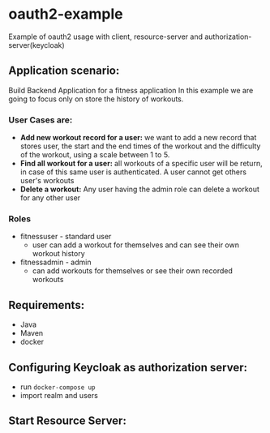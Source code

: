 # oauth2-example

Example of oauth2 usage with client, resource-server and authorization-server(keycloak)


## Application scenario:

Build Backend Application for a fitness application
In this example we are going to focus only on store the history of workouts.

### User Cases are:

* **Add new workout record for a user:** we want to add a new record that stores user, the start and the end times of the workout and the difficulty of the workout, using a scale between 1 to 5.
* **Find all workout for a user:** all workouts of a specific user will be return, in case of this same user is authenticated. A user cannot get others user's workouts
* **Delete a workout:** Any user having the admin role can delete a workout for any other user

### Roles
 * fitnessuser - standard user
     * user can add a workout for themselves and can see their own workout history
 * fitnessadmin - admin
     * can add workouts for themselves or see their own recorded workouts 



## Requirements:
* Java
* Maven
* docker


## Configuring Keycloak as authorization server:
* run ``docker-compose up``
* import realm and users 

## Start Resource Server:

